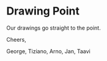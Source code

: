 # Drawing Point

Our drawings go straight to the point.

Cheers,

George, Tiziano, Arno, Jan, Taavi
